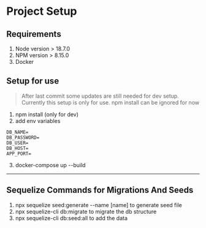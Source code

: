 # Project Setup

## Requirements
1. Node version > 18.7.0
2. NPM version > 8.15.0
3. Docker

## Setup for use
> After last commit some updates are still needed for dev setup. Currently this setup is only for use. npm install can be ignored for now

1. npm install (only for dev)
2. add env variables
```
DB_NAME=
DB_PASSWORD=
DB_USER=
DB_HOST=
APP_PORT=
```
3. docker-compose up --build

- - - -

## Sequelize Commands for Migrations And Seeds
1. npx sequelize seed:generate --name [name] to generate seed file
2. npx sequelize-cli db:migrate to migrate the db structure
3. npx sequelize-cli db:seed:all to add the data


